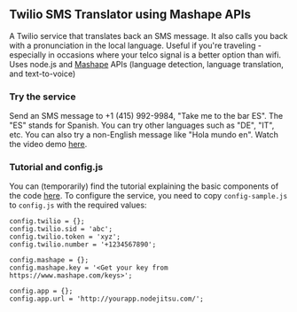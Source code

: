 ## Twilio SMS Translator using Mashape APIs

A Twilio service that translates back an SMS message. 
It also calls you back with a pronunciation in the local language. 
Useful if you're traveling - especially in occasions where your telco signal 
is a better option than wifi. 
Uses node.js and [Mashape](http://mashape.com/) APIs (language detection, language translation, and text-to-voice)

### Try the service

Send an SMS message to +1 (415) 992-9984, "Take me to the bar ES".  The "ES" stands for Spanish.  You can try other languages such as "DE", "IT", etc.
You can also try a non-English message like "Hola mundo en".  Watch the video demo [here](http://www.youtube.com/watch?v=wiBuc87dcFU). 

### Tutorial and config.js 

You can (temporarily) find the tutorial explaining the basic components of the code [here](http://jsfiddle.net/ismaelc/J7B84/embedded/result/).
To configure the service, you need to copy `config-sample.js` to `config.js` with the required values:

    config.twilio = {};
    config.twilio.sid = 'abc';
    config.twilio.token = 'xyz';
    config.twilio.number = '+1234567890';

    config.mashape = {};
    config.mashape.key = '<Get your key from https://www.mashape.com/keys>';

    config.app = {};
    config.app.url = 'http://yourapp.nodejitsu.com/';

